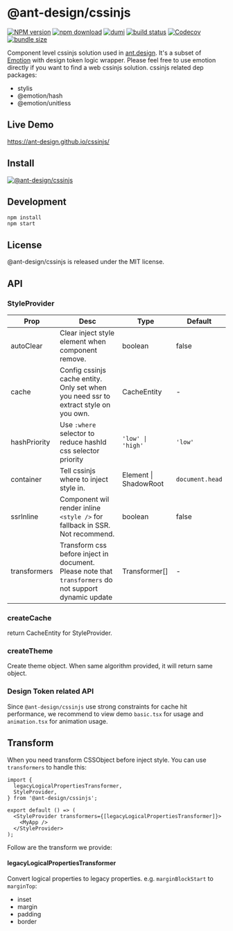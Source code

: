 # @ant-design/cssinjs

[![NPM version][npm-image]][npm-url] [![npm download][download-image]][download-url] [![dumi](https://img.shields.io/badge/docs%20by-dumi-blue?style=flat-square)](https://github.com/umijs/dumi) [![build status][github-actions-image]][github-actions-url] [![Codecov][codecov-image]][codecov-url] [![bundle size][bundlephobia-image]][bundlephobia-url]

[npm-image]: http://img.shields.io/npm/v/@ant-design/cssinjs.svg?style=flat-square
[npm-url]: http://npmjs.org/package/@ant-design/cssinjs
[github-actions-image]: https://github.com/ant-design/cssinjs/workflows/CI/badge.svg
[github-actions-url]: https://github.com/ant-design/cssinjs/actions
[codecov-image]: https://img.shields.io/codecov/c/github/ant-design/cssinjs/master.svg?style=flat-square
[codecov-url]: https://codecov.io/gh/ant-design/cssinjs/branch/master
[download-image]: https://img.shields.io/npm/dm/@ant-design/cssinjs.svg?style=flat-square
[download-url]: https://npmjs.org/package/@ant-design/cssinjs
[bundlephobia-url]: https://bundlephobia.com/result?p=@ant-design/cssinjs
[bundlephobia-image]: https://badgen.net/bundlephobia/minzip/@ant-design/cssinjs

Component level cssinjs solution used in [ant.design](https://ant.design). It's a subset of [Emotion](https://emotion.sh/) with design token logic wrapper. Please feel free to use emotion directly if you want to find a web cssinjs solution. cssinjs related dep packages:

- stylis
- @emotion/hash
- @emotion/unitless

## Live Demo

https://ant-design.github.io/cssinjs/

## Install

[![@ant-design/cssinjs](https://nodei.co/npm/@ant-design/cssinjs.png)](https://npmjs.org/package/@ant-design/cssinjs)

## Development

```
npm install
npm start
```

## License

@ant-design/cssinjs is released under the MIT license.

## API

### StyleProvider

| Prop | Desc | Type | Default |
| --- | --- | --- | --- |
| autoClear | Clear inject style element when component remove. | boolean | false |
| cache | Config cssinjs cache entity. Only set when you need ssr to extract style on you own. | CacheEntity | - |
| hashPriority | Use `:where` selector to reduce hashId css selector priority | `'low' \| 'high'` | `'low'` |
| container | Tell cssinjs where to inject style in. | Element \| ShadowRoot | `document.head` |
| ssrInline | Component wil render inline `<style />` for fallback in SSR. Not recommend. | boolean | false |
| transformers | Transform css before inject in document. Please note that `transformers` do not support dynamic update | Transformer[] | - |

### createCache

return CacheEntity for StyleProvider.

### createTheme

Create theme object. When same algorithm provided, it will return same object.

### Design Token related API

Since `@ant-design/cssinjs` use strong constraints for cache hit performance, we recommend to view demo `basic.tsx` for usage and `animation.tsx` for animation usage.

## Transform

When you need transform CSSObject before inject style. You can use `transformers` to handle this:

```tsx
import {
  legacyLogicalPropertiesTransformer,
  StyleProvider,
} from '@ant-design/cssinjs';

export default () => (
  <StyleProvider transformers={[legacyLogicalPropertiesTransformer]}>
    <MyApp />
  </StyleProvider>
);
```

Follow are the transform we provide:

#### legacyLogicalPropertiesTransformer

Convert logical properties to legacy properties. e.g. `marginBlockStart` to `marginTop`:

- inset
- margin
- padding
- border
